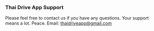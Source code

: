 ### Thai Drive App Support
Please feel free to contact us if you have any questions. Your support means a lot. Peace. 
Email: thaidriveapp@gmail.com


